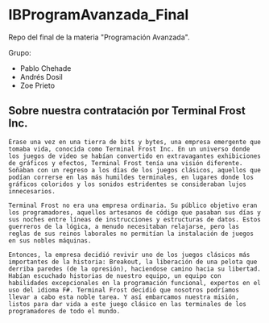 # IBProgramAvanzada_Final
 Repo del final de la materia "Programación Avanzada".
 
 Grupo:
 * Pablo Chehade
 * Andrés Dosil
 * Zoe Prieto

## Sobre nuestra contratación por Terminal Frost Inc.
    Érase una vez en una tierra de bits y bytes, una empresa emergente que tomaba vida, conocida como Terminal Frost Inc. En un universo donde los juegos de video se habían convertido en extravagantes exhibiciones de gráficos y efectos, Terminal Frost tenía una visión diferente. Soñaban con un regreso a los días de los juegos clásicos, aquellos que podían correrse en las más humildes terminales, en lugares donde los gráficos coloridos y los sonidos estridentes se consideraban lujos innecesarios.

    Terminal Frost no era una empresa ordinaria. Su público objetivo eran los programadores, aquellos artesanos de código que pasaban sus días y sus noches entre líneas de instrucciones y estructuras de datos. Estos guerreros de la lógica, a menudo necesitaban relajarse, pero las reglas de sus reinos laborales no permitían la instalación de juegos en sus nobles máquinas.

    Entonces, la empresa decidió revivir uno de los juegos clásicos más importantes de la historia: Breakout, la liberación de una pelota que derriba paredes (de la opresión), haciendose camino hacia su libertad. Habían escuchado historias de nuestro equipo, un equipo con habilidades excepcionales en la programación funcional, expertos en el uso del idioma F#. Terminal Frost decidió que nosotros podríamos llevar a cabo esta noble tarea. Y así embarcamos nuestra misión, listos para dar vida a este juego clásico en las terminales de los programadores de todo el mundo.


